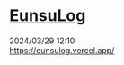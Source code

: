 
[EunsuLog](http://www.google.co.kr)
============
2024/03/29 12:10 </br>
https://eunsulog.vercel.app/
